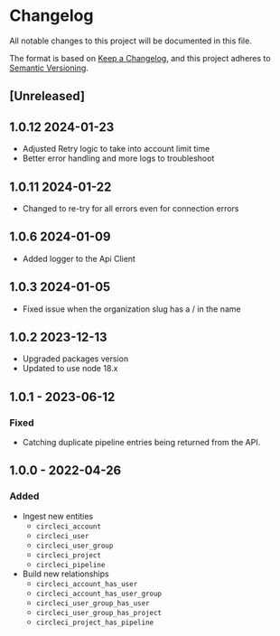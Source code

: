 # Changelog

All notable changes to this project will be documented in this file.

The format is based on [Keep a Changelog](https://keepachangelog.com/en/1.0.0/),
and this project adheres to
[Semantic Versioning](https://semver.org/spec/v2.0.0.html).

## [Unreleased]

## 1.0.12 2024-01-23

- Adjusted Retry logic to take into account limit time
- Better error handling and more logs to troubleshoot

## 1.0.11 2024-01-22

- Changed to re-try for all errors even for connection errors

## 1.0.6 2024-01-09

- Added logger to the Api Client

## 1.0.3 2024-01-05

- Fixed issue when the organization slug has a / in the name

## 1.0.2 2023-12-13

- Upgraded packages version
- Updated to use node 18.x

## 1.0.1 - 2023-06-12

### Fixed

- Catching duplicate pipeline entries being returned from the API.

## 1.0.0 - 2022-04-26

### Added

- Ingest new entities
  - `circleci_account`
  - `circleci_user`
  - `circleci_user_group`
  - `circleci_project`
  - `circleci_pipeline`
- Build new relationships
  - `circleci_account_has_user`
  - `circleci_account_has_user_group`
  - `circleci_user_group_has_user`
  - `circleci_user_group_has_project`
  - `circleci_project_has_pipeline`
